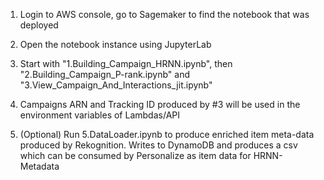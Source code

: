 1. Login to AWS console, go to Sagemaker to find the notebook that was deployed
2. Open the notebook instance using JupyterLab 
3. Start with "1.Building_Campaign_HRNN.ipynb", then "2.Building_Campaign_P-rank.ipynb" and "3.View_Campaign_And_Interactions_jit.ipynb"

4. Campaigns ARN and Tracking ID produced by #3 will be used in the environment variables of Lambdas/API

5. (Optional) Run 5.DataLoader.ipynb to produce enriched item meta-data produced by Rekognition. Writes to DynamoDB and produces a csv which can be consumed by Personalize as item data for HRNN-Metadata
